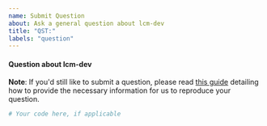 ```yaml
---
name: Submit Question
about: Ask a general question about lcm-dev
title: "QST:"
labels: "question"
---
```


#### Question about lcm-dev

**Note**: If you'd still like to submit a question, please read [this guide](https://matthewrocklin.com/blog/work/2018/02/28/minimal-bug-reports) detailing how to
provide the necessary information for us to reproduce your question.

```python
# Your code here, if applicable
```
